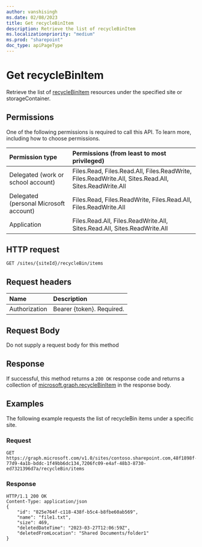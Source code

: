 ```yaml
---
author: vanshisingh
ms.date: 02/08/2023
title: Get recycleBinItem 
description: Retrieve the list of recycleBinItem
ms.localizationpriority: "medium"
ms.prod: "sharepoint"
doc_type: apiPageType
---
```

# Get recycleBinItem

Retrieve the list of [recycleBinItem](../resources/recyclebinitem.md) resources under the specified site or storageContainer.

## Permissions

One of the following permissions is required to call this API. To learn more, including how to choose permissions.

|Permission type                       | Permissions (from least to most privileged)|
|:-------------------------------------|:-----------------------------------------|
|Delegated (work or school account)    | Files.Read, Files.Read.All, Files.ReadWrite, Files.ReadWrite.All, Sites.Read.All, Sites.ReadWrite.All  |
|Delegated (personal Microsoft account) | Files.Read, Files.ReadWrite, Files.Read.All, Files.ReadWrite.All  |
|Application                           | Files.Read.All, Files.ReadWrite.All, Sites.Read.All, Sites.ReadWrite.All  |


<!-- {
"blockType": "ignored",
}-->

## HTTP request

``` http
GET /sites/{siteId}/recycleBin/items
```

## Request headers

|Name          |Description              |
|:-------------|:------------------------|
|Authorization |Bearer {token}. Required.|

## Request Body

Do not supply a request body for this method

## Response

If successful, this method returns a `200 OK` response code and returns a collection of [microsoft.graph.recycleBinItem](../resources/recyclebinitem.md) in the response body.

## Examples

The following example requests the list of recycleBin items under a specific site.

### Request
<!-- {
"blockType": "ignored"
}-->

``` http
GET https://graph.microsoft.com/v1.0/sites/contoso.sharepoint.com,48f1898f-77d9-4a1b-bddc-1f49bb6dc134,7206fc09-e4af-48b3-8730-ed7321396d7a/recycleBin/items
```

<!-- {
"blockType": "ignored"
}-->

### Response

``` http
HTTP/1.1 200 OK
Content-Type: application/json
{
    "id": "825e764f-c118-438f-b5c4-b8fbe60ab569",
    "name": "file1.txt",
    "size": 469,
    "deletedDateTime": "2023-03-27T12:06:59Z",
    "deletedFromLocation": "Shared Documents/folder1"
}
```


<!-- {
"type": "#page.annotation",
"section": "documentation"
}-->
